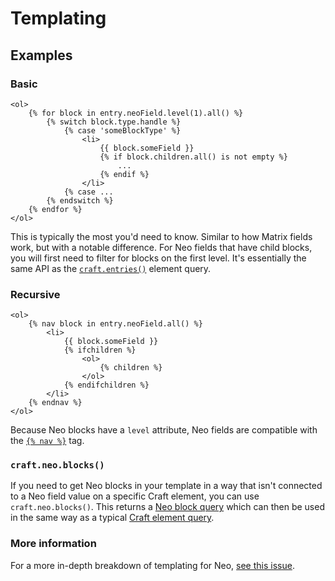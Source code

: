# Templating

## Examples

### Basic

```twig
<ol>
    {% for block in entry.neoField.level(1).all() %}
        {% switch block.type.handle %}
            {% case 'someBlockType' %}
                <li>
                    {{ block.someField }}
                    {% if block.children.all() is not empty %}
                        ...
                    {% endif %}
                </li>
            {% case ...
        {% endswitch %}
    {% endfor %}
</ol>
```

This is typically the most you'd need to know. Similar to how Matrix fields work, but with a notable difference. For Neo fields that have child blocks, you will first need to filter for blocks on the first level. It's essentially the same API as the [`craft.entries()`](https://docs.craftcms.com/v3/dev/element-queries/entry-queries.html) element query.

### Recursive

```twig
<ol>
    {% nav block in entry.neoField.all() %}
        <li>
            {{ block.someField }}
            {% ifchildren %}
                <ol>
                    {% children %}
                </ol>
            {% endifchildren %}
        </li>
    {% endnav %}
</ol>
```

Because Neo blocks have a `level` attribute, Neo fields are compatible with the [`{% nav %}`](https://docs.craftcms.com/v3/dev/tags/nav.html) tag.

### `craft.neo.blocks()`

If you need to get Neo blocks in your template in a way that isn't connected to a Neo field value on a specific Craft element, you can use `craft.neo.blocks()`. This returns a [Neo block query](api.md#element-query) which can then be used in the same way as a typical [Craft element query](https://docs.craftcms.com/v3/dev/element-queries/).

### More information

For a more in-depth breakdown of templating for Neo, [see this issue](https://github.com/spicywebau/craft-neo/issues/34).
